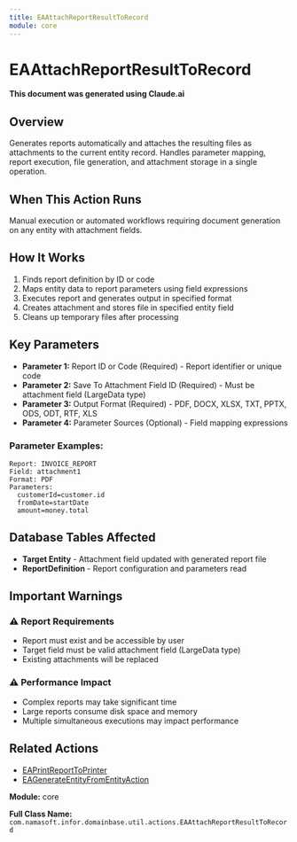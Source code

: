 ```yaml
---
title: EAAttachReportResultToRecord
module: core
---
```


<div class='entity-flows'>

# EAAttachReportResultToRecord

**This document was generated using Claude.ai**

## Overview

Generates reports automatically and attaches the resulting files as attachments to the current entity record. Handles parameter mapping, report execution, file generation, and attachment storage in a single operation.

## When This Action Runs

Manual execution or automated workflows requiring document generation on any entity with attachment fields.

## How It Works

1. Finds report definition by ID or code
2. Maps entity data to report parameters using field expressions
3. Executes report and generates output in specified format
4. Creates attachment and stores file in specified entity field
5. Cleans up temporary files after processing

## Key Parameters

- **Parameter 1:** Report ID or Code (Required) - Report identifier or unique code
- **Parameter 2:** Save To Attachment Field ID (Required) - Must be attachment field (LargeData type)
- **Parameter 3:** Output Format (Required) - PDF, DOCX, XLSX, TXT, PPTX, ODS, ODT, RTF, XLS
- **Parameter 4:** Parameter Sources (Optional) - Field mapping expressions

### Parameter Examples:
```
Report: INVOICE_REPORT
Field: attachment1
Format: PDF
Parameters:
  customerId=customer.id
  fromDate=startDate
  amount=money.total
```

## Database Tables Affected

- **Target Entity** - Attachment field updated with generated report file
- **ReportDefinition** - Report configuration and parameters read

## Important Warnings

### ⚠️ Report Requirements
- Report must exist and be accessible by user
- Target field must be valid attachment field (LargeData type)
- Existing attachments will be replaced

### ⚠️ Performance Impact
- Complex reports may take significant time
- Large reports consume disk space and memory
- Multiple simultaneous executions may impact performance

## Related Actions

- [EAPrintReportToPrinter](EAPrintReportToPrinter.md)
- [EAGenerateEntityFromEntityAction](EAGenerateEntityFromEntityAction.md)

**Module:** core

**Full Class Name:** `com.namasoft.infor.domainbase.util.actions.EAAttachReportResultToRecord`

</div>

